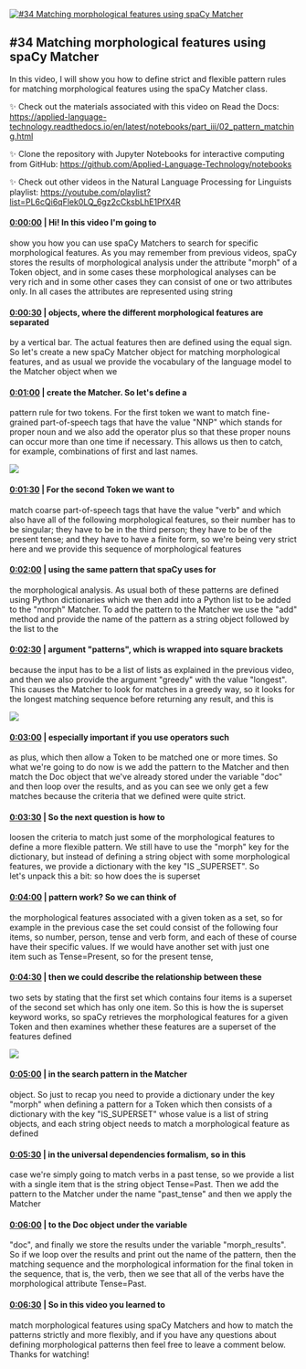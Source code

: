 [![#34 Matching morphological features using spaCy Matcher](https://i.ytimg.com/vi/9WbONZ8iJlc/maxresdefault.jpg)](https://www.youtube.com/watch?v=9WbONZ8iJlc)

## #34 Matching morphological features using spaCy Matcher

In this video, I will show you how to define strict and flexible pattern rules for matching morphological features using the spaCy Matcher class.



✨ Check out the materials associated with this video on Read the Docs: https://applied-language-technology.readthedocs.io/en/latest/notebooks/part_iii/02_pattern_matching.html



✨ Clone the repository with Jupyter Notebooks for interactive computing from GitHub: https://github.com/Applied-Language-Technology/notebooks



✨ Check out other videos in the Natural Language Processing for Linguists playlist: https://youtube.com/playlist?list=PL6cQi6qFlek0LQ_6gz2cCksbLhE1PfX4R



#### [0:00:00](https://www.youtube.com/watch?v=9WbONZ8iJlc&t=0) |  Hi! In this video I'm going to

show you how you can use spaCy Matchers to search for specific morphological features. As you may remember from previous videos, spaCy stores the results of morphological analysis under the attribute "morph" of a Token object, and in some cases these morphological analyses can be very rich and in some other cases they can consist of one or two attributes only. In all cases the attributes are represented using string  

#### [0:00:30](https://www.youtube.com/watch?v=9WbONZ8iJlc&t=30) |  objects, where the different morphological features are separated

by a vertical bar. The actual features then are defined using the equal sign. So let's create a new spaCy Matcher object for matching morphological features, and as usual we provide the vocabulary of the language model to the Matcher object when we  

#### [0:01:00](https://www.youtube.com/watch?v=9WbONZ8iJlc&t=60) |  create the Matcher. So let's define a

pattern rule for two tokens. For the first token we want to match fine-grained part-of-speech tags that have the value "NNP" which stands for proper noun and we also add the operator plus so that these proper nouns can occur more than one time if necessary. This allows us then to catch, for example, combinations of first and last names.  

![](https://i.ytimg.com/vi/9WbONZ8iJlc/maxres1.jpg)



#### [0:01:30](https://www.youtube.com/watch?v=9WbONZ8iJlc&t=90) |  For the second Token we want to

match coarse part-of-speech tags that have the value "verb" and which also have all of the following morphological features, so their number has to be singular; they have to be in the third person; they have to be of the present tense; and they have to have a finite form, so we're being very strict here and we provide this sequence of morphological features  

#### [0:02:00](https://www.youtube.com/watch?v=9WbONZ8iJlc&t=120) |  using the same pattern that spaCy uses for

the morphological analysis. As usual both of these patterns are defined using Python dictionaries which we then add into a Python list to be added to the "morph" Matcher. To add the pattern to the Matcher we use the "add" method and provide the name of the pattern as a string object followed by the list to the  

#### [0:02:30](https://www.youtube.com/watch?v=9WbONZ8iJlc&t=150) |  argument "patterns", which is wrapped into square brackets

because the input has to be a list of lists as explained in the previous video, and then we also provide the argument "greedy" with the value "longest". This causes the Matcher to look for matches in a greedy way, so it looks for the longest matching sequence before returning any result, and this is  

![](https://i.ytimg.com/vi/9WbONZ8iJlc/maxres2.jpg)



#### [0:03:00](https://www.youtube.com/watch?v=9WbONZ8iJlc&t=180) |  especially important if you use operators such

as plus, which then allow a Token to be matched one or more times. So what we're going to do now is we add the pattern to the Matcher and then match the Doc object that we've already stored under the variable "doc" and then loop over the results, and as you can see we only get a few matches because the criteria that we defined were quite strict.  

#### [0:03:30](https://www.youtube.com/watch?v=9WbONZ8iJlc&t=210) |  So the next question is how to

loosen the criteria to match just some of the morphological features to define a more flexible pattern. We still have to use the "morph" key for the dictionary, but instead of defining a string object with some morphological features, we provide a dictionary with the key "IS _SUPERSET". So let's unpack this a bit: so how does the is superset  

#### [0:04:00](https://www.youtube.com/watch?v=9WbONZ8iJlc&t=240) |  pattern work? So we can think of

the morphological features associated with a given token as a set, so for example in the previous case the set could consist of the following four items, so number, person, tense and verb form, and each of these of course have their specific values. If we would have another set with just one item such as Tense=Present, so for the present tense,  

#### [0:04:30](https://www.youtube.com/watch?v=9WbONZ8iJlc&t=270) |  then we could describe the relationship between these

two sets by stating that the first set which contains four items is a superset of the second set which has only one item. So this is how the is superset keyword works, so spaCy retrieves the morphological features for a given Token and then examines whether these features are a superset of the features defined  

![](https://i.ytimg.com/vi/9WbONZ8iJlc/maxres3.jpg)



#### [0:05:00](https://www.youtube.com/watch?v=9WbONZ8iJlc&t=300) |  in the search pattern in the Matcher

object. So just to recap you need to provide a dictionary under the key "morph" when defining a pattern for a Token which then consists of a dictionary with the key "IS_SUPERSET" whose value is a list of string objects, and each string object needs to match a morphological feature as defined  

#### [0:05:30](https://www.youtube.com/watch?v=9WbONZ8iJlc&t=330) |  in the universal dependencies formalism, so in this

case we're simply going to match verbs in a past tense, so we provide a list with a single item that is the string object Tense=Past. Then we add the pattern to the Matcher under the name "past_tense" and then we apply the Matcher  

#### [0:06:00](https://www.youtube.com/watch?v=9WbONZ8iJlc&t=360) |  to the Doc object under the variable

"doc", and finally we store the results under the variable "morph_results". So if we loop over the results and print out the name of the pattern, then the matching sequence and the morphological information for the final token in the sequence, that is, the verb, then we see that all of the verbs have the morphological attribute Tense=Past.  

#### [0:06:30](https://www.youtube.com/watch?v=9WbONZ8iJlc&t=390) |  So in this video you learned to

match morphological features using spaCy Matchers and how to match the patterns strictly and more flexibly, and if you have any questions about defining morphological patterns then feel free to leave a comment below. Thanks for watching!  